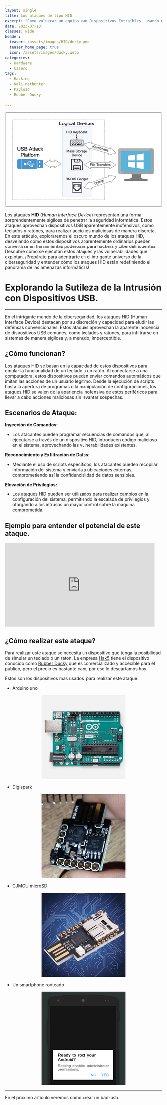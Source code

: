 ```yaml
---
layout: single
title: Los ataques de tipo HID
excerpt: "Como vulnerar un equipo con Dispositivos Extraíbles, usando methodos simples, con materiales accesibles"
date: 2023-07-13
classes: wide
header:
  teaser: /assets/images/HID/ducky.png
  teaser_home_page: true
  icon: /assets/images/ducky.webp
categories:
  - Hardware
  - Casero
tags:
  - Hacking
  - Kali-nethunter
  - Payload
  - Rubber-Ducky

---
```


<p align="center">
<img src="/assets/images/HID/HID.jpg" width="500">
</p>

Los ataques **HID** (*Human Interface Device*) representan una forma sorprendentemente sigilosa de penetrar la seguridad informática. Estos ataques aprovechan dispositivos USB aparentemente inofensivos, como teclados y ratones, para realizar acciones maliciosas de manera discreta. En este artículo, exploraremos el oscuro mundo de los ataques HID, desvelando cómo estos dispositivos aparentemente ordinarios pueden convertirse en herramientas poderosas para hackers y ciberdelincuentes. Descubre cómo se ejecutan estos ataques y las vulnerabilidades que explotan. ¡Prepárate para adentrarte en el intrigante universo de la ciberseguridad y entender cómo los ataques HID están redefiniendo el panorama de las amenazas informáticas! 




# Explorando la Sutileza de la Intrusión con Dispositivos USB.
__________________________________________________________________________________________________________________________________

En el intrigante mundo de la ciberseguridad, los ataques HID (Human Interface Device) destacan por su discreción y capacidad para eludir las defensas convencionales. Estos ataques aprovechan la aparente inocencia de dispositivos USB comunes, como teclados y ratones, para infiltrarse en sistemas de manera sigilosa y, a menudo, imperceptible.


## ¿Cómo funcionan?

Los ataques HID se basan en la capacidad de estos dispositivos para emular la funcionalidad de un teclado o un ratón. Al conectarse a una computadora, estos dispositivos pueden enviar comandos automáticos que imitan las acciones de un usuario legítimo. Desde la ejecución de scripts hasta la apertura de programas o la manipulación de configuraciones, los ataques HID se valen de la apariencia inofensiva de estos periféricos para llevar a cabo acciones maliciosas sin levantar sospechas.

## Escenarios de Ataque:

**Inyección de Comandos:**
- Los atacantes pueden programar secuencias de comandos que, al ejecutarse a través de un dispositivo HID, introducen código     malicioso en el sistema, aprovechando las vulnerabilidades existentes.

**Reconocimiento y Exfiltración de Datos:**
- Mediante el uso de scripts específicos, los atacantes pueden recopilar información del sistema y enviarla a ubicaciones externas, comprometiendo así la confidencialidad de datos sensibles.

**Elevación de Privilegios:**
- Los ataques HID pueden ser utilizados para realizar cambios en la configuración del sistema, permitiendo la escalada de privilegios y otorgando a los intrusos un mayor control sobre la máquina comprometida.


## Ejemplo para entender el potencial de este ataque.
<iframe width="480" height="270" src="https://www.youtube.com/embed/XW6f86LXQ2I" frameborder="0" allow="accelerometer; autoplay; clipboard-write; encrypted-media; gyroscope; picture-in-picture" allowfullscreen></iframe>


## ¿Cómo realizar este ataque?

Para realizar este ataque se necesita un dispositivo que tenga la posibilidad de simular un teclado o un raton. La empresa 
<a href="https://hak5.org/" target="_blank">Hak5</a> tiene el dispositivo conocido como <a href="https://hak5.org/collections/best-selling/products/usb-rubber-ducky" target="_blank">Rubber Ducky</a> que es comercializado y accecible para el publico, pero el precio es bastante caro, por eso lo descartamos hoy.

Estos son los dispositivos mas usados, para realizar este ataque:

 - Arduino uno

<p align="center">
<img src="/assets/images/HID/arduno.png" width="270">
</p>
 

 - Digispark
 
 <p align="center">
<img src="/assets/images/HID/digi.png" width="270">
</p>
 
 - CJMCU microSD
 
<p align="center">
<img src="/assets/images/HID/cjmcu.jpg" width="270">
</p> 


 - Un smartphone rooteado

<p align="center">
<img src="/assets/images/HID/rootphone.png" width="270">
</p>


__________________________________________________________________________________________________________________________________


En el proximo articulo veremos como crear un bad-usb.




    





